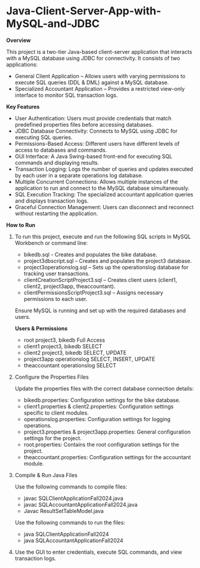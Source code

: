 # Java-Client-Server-App-with-MySQL-and-JDBC

**Overview**

This project is a two-tier Java-based client-server application that interacts with a MySQL database using JDBC for connectivity. It consists of two applications:

* General Client Application – Allows users with varying permissions to execute SQL queries (DDL & DML) against a MySQL database.  
* Specialized Accountant Application – Provides a restricted view-only interface to monitor SQL transaction logs.  

**Key Features**

* User Authentication: Users must provide credentials that match predefined properties files before accessing databases.  
* JDBC Database Connectivity: Connects to MySQL using JDBC for executing SQL queries.  
* Permissions-Based Access: Different users have different levels of access to databases and commands.  
* GUI Interface: A Java Swing-based front-end for executing SQL commands and displaying results.  
* Transaction Logging: Logs the number of queries and updates executed by each user in a separate operations log database.  
* Multiple Concurrent Connections: Allows multiple instances of the application to run and connect to the MySQL database simultaneously.  
* SQL Execution Tracking: The specialized accountant application queries and displays transaction logs.  
* Graceful Connection Management: Users can disconnect and reconnect without restarting the application.  

**How to Run**

1. To run this project, execute and run the following SQL scripts in MySQL Workbench or command line:

   * bikedb.sql - Creates and populates the bike database.  
   * project3dbscript.sql – Creates and populates the project3 database.  
   * project3operationslog.sql – Sets up the operationslog database for tracking user transactions.  
   * clientCreationScriptProject3.sql – Creates client users (client1, client2, project3app, theaccountant).  
   * clientPermissionsScriptProject3.sql – Assigns necessary permissions to each user.

   Ensure MySQL is running and set up with the required databases and users.

   **Users & Permissions**

   * root	project3, bikedb	Full Access  
   * client1	project3, bikedb	SELECT  
   * client2	project3, bikedb	SELECT, UPDATE  
   * project3app	operationslog	SELECT, INSERT, UPDATE  
   * theaccountant	operationslog	SELECT  

2. Configure the Properties Files

   Update the properties files with the correct database connection details:

   * bikedb.properties: Configuration settings for the bike database.  
   * client1.properties & client2.properties: Configuration settings specific to client modules.  
   * operationslog.properties: Configuration settings for logging operations.  
   * project3.properties & project3app.properties: General configuration settings for the project.  
   * root.properties: Contains the root configuration settings for the project.  
   * theaccountant.properties: Configuration settings for the accountant module.  

3. Compile & Run Java Files

   Use the following commands to compile files:  

   * javac SQLClientApplicationFall2024.java  
   * javac SQLAccountantApplicationFall2024.java  
   * Javac ResultSetTableModel.java  

   Use the following commands to run the files:  

   * java SQLClientApplicationFall2024  
   * java SQLAccountantApplicationFall2024  

4. Use the GUI to enter credentials, execute SQL commands, and view transaction logs.
